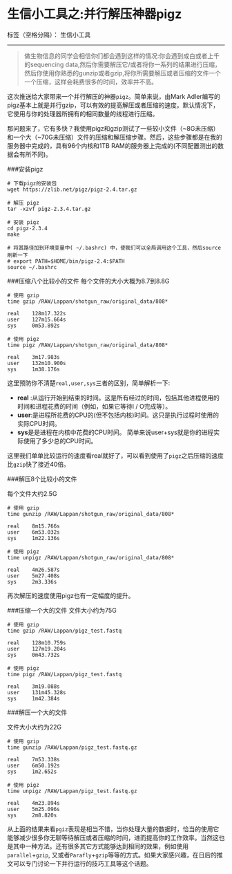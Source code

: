 # 生信小工具之:并行解压神器pigz

标签（空格分隔）： 生信小工具

---

> 做生物信息的同学会相信你们都会遇到这样的情况:你会遇到成白或者上千的sequencing data,然后你需要解压它/或者将你一系列的结果进行压缩，然后你使用你熟悉的gunzip或者gzip,将你所需要解压或者压缩的文件一个一个压缩，这样会耗费很多的时间，效率并不高。

这次推送给大家带来一个并行解压的神器`pigz`。简单来说，由Mark Adler编写的pigz基本上就是并行gzip，可以有效的提高解压或者压缩的速度。默认情况下，它使用与你的处理器所拥有的相同数量的线程进行压缩。


那问题来了，它有多快？我使用pigz和gzip测试了一些较小文件（~8G未压缩）和一个大（~70G未压缩）文件的压缩和解压缩步骤。然后，这些步骤都是在我的服务器中完成的，具有96个内核和1TB RAM的服务器上完成的(不同配置测出的数据会有所不同)。

###安装pigz

```
# 下载pigz的安装包
wget https://zlib.net/pigz/pigz-2.4.tar.gz

# 解压 pigz
tar -xzvf pigz-2.3.4.tar.gz

# 安装 pigz
cd pigz-2.3.4
make

# 将其路径加到环境变量中( ~/.bashrc) 中，使我们可以全局调用这个工具，然后source刷新一下
# export PATH=$HOME/bin/pigz-2.4:$PATH
source ~/.bashrc
```

###压缩八个比较小的文件
每个文件的大小大概为8.7到8.8G

```
# 使用 gzip
time gzip /RAW/Lappan/shotgun_raw/original_data/808*

real    128m17.322s
user    127m15.664s
sys     0m53.892s

# 使用 pigz
time pigz /RAW/Lappan/shotgun_raw/original_data/808*

real    3m17.983s
user    132m10.900s
sys     1m38.176s
```

这里预防你不清楚`real,user,sys`三者的区别，简单解析一下:

 - **real** :从运行开始到结束的时间。这是所有经过的时间，包括其他进程使用的时间和进程花费的时间（例如，如果它等待I / O完成等）。
 - **user**:是进程所花费的CPU的(但不包括内核)时间。这只是执行过程时使用的实际CPU时间。
 - **sys**是是进程在内核中花费的CPU时间。
简单来说user+sys就是你的进程实际使用了多少总的CPU时间。

这里我们单单比较运行的速度看real就好了，可以看到使用了`pigz`之后压缩的速度比`gzip`快了接近40倍。

###解压8个比较小的文件

每个文件大约2.5G
```
# 使用 gzip
time gunzip /RAW/Lappan/shotgun_raw/original_data/808*

real    8m15.766s
user    6m53.032s
sys     1m22.136s

# 使用 pigz
time unpigz /RAW/Lappan/shotgun_raw/original_data/808*

real    4m26.587s
user    5m27.408s
sys     2m3.336s
```

再次解压的速度使用pigz也有一定幅度的提升。

###压缩一个大的文件
文件大小约为75G
```
# 使用 gzip
time gzip /RAW/Lappan/pigz_test.fastq

real    128m10.759s
user    127m19.204s
sys     0m43.732s

# 使用 pigz
time pigz /RAW/Lappan/pigz_test.fastq

real    3m19.088s
user    131m45.328s
sys     1m42.384s
```

###解压一个大的文件

文件大小大约为22G

```
# 使用 gzip
time gunzip /RAW/Lappan/pigz_test.fastq.gz

real    7m53.338s
user    6m50.192s
sys     1m2.652s

# 使用 pigz
time unpigz /RAW/Lappan/pigz_test.fastq.gz

real    4m23.894s
user    5m25.096s
sys     2m8.820s

```

从上面的结果来看`pgiz`表现是相当不错，当你处理大量的数据时，恰当的使用它能够减少很多你无聊等待解压或者压缩的时间，进而提高你的工作效率。当然这也是其中一种方法。还有很多其它方式能够达到相同的效果，例如使用`parallel`+`gzip`, 又或者`Parafly`+`gzip`等等的方式。如果大家感兴趣，在日后的推文可以专门讨论一下并行运行的技巧工具等这个话题。



